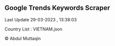 

## Google Trends Keywords Scraper 
 
Last Update 29-03-2023 , 13:38:03

Country List :
VIETNAM.json



© Abdul Muttaqin 
